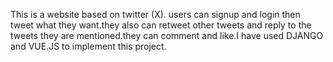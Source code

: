 This is a website based on twitter (X). users can signup and login then tweet what they want.they also can retweet other tweets and reply to the tweets they are mentioned.they can comment and like.I have used DJANGO and VUE.JS to implement this project.
